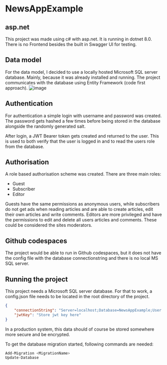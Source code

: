 # NewsAppExample
## asp.net
This project was made using c# with asp.net. It is running in dotnet 8.0. 
There is no Frontend besides the built in Swagger UI for testing. 

## Data model
For the data model, I decided to use a locally hosted Microsoft SQL server database. Mainly, because it was already installed and running. 
The project communicates with the database using Entity Framework (code first approach). 
![image](https://github.com/Denny-1998/NewsAppExample/assets/89900734/1869dc04-66a3-48c6-b036-1f0257e04814)

## Authentication
For authentication a simple login with username and password was created. 
The password gets hashed a few times before being stored in the database alongside the randomly generated salt. 

After login, a JWT Bearer token gets created and returned to the user. This is used to both verify that the user is logged in and to read the users role from the database. 

## Authorisation
A role based authorisation scheme was created. 
There are three main roles: 
- Guest
- Subscriber
- Editor

Guests have the same permissions as anonymous users, 
while subscribers do not get ads when reading articles and are able to create articles, edit their own articles and write comments. 
Editors are more privileged and have the permissions to edit and delete all users articles and comments. These could be considered the sites moderators. 

## Github codespaces
The project would be able to run in Github codespaces, but it does not have the config file with the database connectionstring and there is no local MS SQL server. 

## Running the project
This project needs a Microsoft SQL server database. For that to work, a config.json file needs to be located in the root directory of the project. 
```json
{
	"connectionString": "Server=localhost;Database=NewsAppExample;User Id=<UserID>;Password=<Password>;TrustServerCertificate=true;",
	"jwtKey": "Store jwt key here"
}
```
In a production system, this data should of course be stored somewhere more secure and be encrypted.

To get the database migration started, following commands are needed:
```bash
Add-Migration <MigrationName>
Update-Database
```
